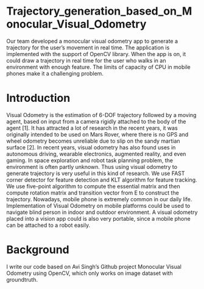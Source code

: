 # Trajectory_generation_based_on_Monocular_Visual_Odometry
Our team developed a monocular visual odometry app to generate a trajectory for the user’s movement in real time. The application is implemented with the support of OpenCV library. When the app is on, it could draw a trajectory in real time for the user who walks in an environment with enough feature. The limits of capacity of CPU in mobile phones make it a challenging problem.
# Introduction
Visual Odometry is the estimation of 6-DOF trajectory followed by a moving agent, based on input from a camera rigidly attached to the body of the agent [1]. It has attracted a lot of research in the recent years, it was originally intended to be used on Mars Rover, where there is no GPS and wheel odometry becomes unreliable due to slip on the sandy martian surface [2]. In recent years, visual odometry has also found uses in autonomous driving, wearable electronics, augmented reality, and even gaming. In space exploration and robot task planning problem, the environment is often partly unknown. Thus using visual odometry to generate trajectory is very useful in this kind of research. 
We use FAST corner detector for feature detection and KLT algorithm for feature tracking. We use five-point algorithm to compute the essential matrix and then compute rotation matrix and transition vector from E to construct the trajectory.
Nowadays, mobile phone is extremely common in our daily life. Implementation of Visual Odometry on mobile platforms could be used to navigate blind person in indoor and outdoor environment. A visual odometry placed into a vision app could is also very portable, since a mobile phone can be attached to a robot easily.
# Background
I write our code based on Avi Singh’s Github project Monocular Visual Odometry using OpenCV, which only works on image dataset with groundtruth. 

